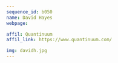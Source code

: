 ```yaml
---
sequence_id: b050
name: David Hayes
webpage: 

affil: Quantinuum
affil_link: https://www.quantinuum.com/

img: davidh.jpg
---
```


